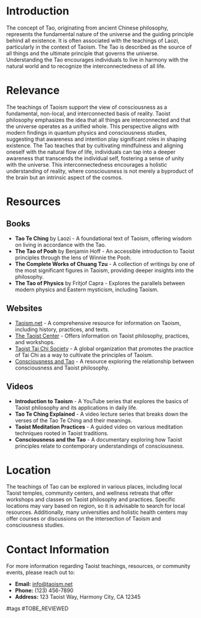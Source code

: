 # Introduction
The concept of Tao, originating from ancient Chinese philosophy, represents the fundamental nature of the universe and the guiding principle behind all existence. It is often associated with the teachings of Laozi, particularly in the context of Taoism. The Tao is described as the source of all things and the ultimate principle that governs the universe. Understanding the Tao encourages individuals to live in harmony with the natural world and to recognize the interconnectedness of all life.

# Relevance
The teachings of Taoism support the view of consciousness as a fundamental, non-local, and interconnected basis of reality. Taoist philosophy emphasizes the idea that all things are interconnected and that the universe operates as a unified whole. This perspective aligns with modern findings in quantum physics and consciousness studies, suggesting that awareness and intention play significant roles in shaping existence. The Tao teaches that by cultivating mindfulness and aligning oneself with the natural flow of life, individuals can tap into a deeper awareness that transcends the individual self, fostering a sense of unity with the universe. This interconnectedness encourages a holistic understanding of reality, where consciousness is not merely a byproduct of the brain but an intrinsic aspect of the cosmos.

# Resources
## Books
- **Tao Te Ching** by Laozi - A foundational text of Taoism, offering wisdom on living in accordance with the Tao.
- **The Tao of Pooh** by Benjamin Hoff - An accessible introduction to Taoist principles through the lens of Winnie the Pooh.
- **The Complete Works of Chuang Tzu** - A collection of writings by one of the most significant figures in Taoism, providing deeper insights into the philosophy.
- **The Tao of Physics** by Fritjof Capra - Explores the parallels between modern physics and Eastern mysticism, including Taoism.

## Websites
- [Taoism.net](http://www.taoism.net) - A comprehensive resource for information on Taoism, including history, practices, and texts.
- [The Taoist Center](http://www.taoistcenter.com) - Offers information on Taoist philosophy, practices, and workshops.
- [Taoist Tai Chi Society](https://www.taoisttaichi.org) - A global organization that promotes the practice of Tai Chi as a way to cultivate the principles of Taoism.
- [Consciousness and Tao](http://www.consciousnessandtao.com) - A resource exploring the relationship between consciousness and Taoist philosophy.

## Videos
- **Introduction to Taoism** - A YouTube series that explores the basics of Taoist philosophy and its applications in daily life.
- **Tao Te Ching Explained** - A video lecture series that breaks down the verses of the Tao Te Ching and their meanings.
- **Taoist Meditation Practices** - A guided video on various meditation techniques rooted in Taoist traditions.
- **Consciousness and the Tao** - A documentary exploring how Taoist principles relate to contemporary understandings of consciousness.

# Location
The teachings of Tao can be explored in various places, including local Taoist temples, community centers, and wellness retreats that offer workshops and classes on Taoist philosophy and practices. Specific locations may vary based on region, so it is advisable to search for local resources. Additionally, many universities and holistic health centers may offer courses or discussions on the intersection of Taoism and consciousness studies.

# Contact Information
For more information regarding Taoist teachings, resources, or community events, please reach out to:

- **Email:** info@taoism.net
- **Phone:** (123) 456-7890
- **Address:** 123 Taoist Way, Harmony City, CA 12345

#tags 
#TOBE_REVIEWED
